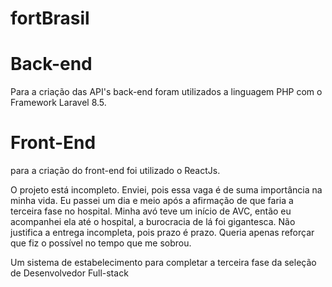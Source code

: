 # fortBrasil
# Back-end
Para a criação das API's back-end foram utilizados a linguagem PHP com o Framework Laravel 8.5.

# Front-End
para a criação do front-end foi utilizado o ReactJs.

O projeto está incompleto. Enviei, pois essa vaga é de suma importância na minha vida. Eu passei um dia e meio após a afirmação de que faria a terceira fase no hospital. 
Minha avó teve um início de AVC, então eu acompanhei ela até o hospital, a burocracia de lá foi gigantesca. 
Não justifica a entrega incompleta, pois prazo é prazo. Queria apenas reforçar que fiz o possível no tempo que me sobrou.

Um sistema de estabelecimento para completar a terceira fase da seleção de Desenvolvedor Full-stack
